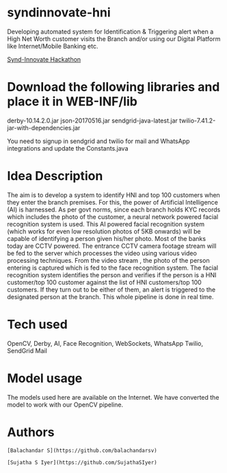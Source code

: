 # syndinnovate-hni
Developing automated system for Identification &amp; Triggering alert when a High Net Worth customer visits the Branch and/or using our Digital Platform like Internet/Mobile Banking etc.

[Synd-Innovate Hackathon](https://www.hackerearth.com/challenges/hackathon/synd-innovate/)


# Download the following libraries and place it in WEB-INF/lib

derby-10.14.2.0.jar
json-20170516.jar
sendgrid-java-latest.jar
twilio-7.41.2-jar-with-dependencies.jar

You need to signup in sendgrid and twilio for mail and WhatsApp integrations and update the Constants.java 


# Idea Description 

The aim is to develop a system to identify HNI and top 100 customers when they enter the branch premises. For this, the power of Artificial Intelligence (AI) is harnessed. As per govt norms, since each branch holds KYC records which includes the photo of the customer, a neural network powered facial recognition system is used. This AI powered facial recognition system (which works for even low resolution photos of 5KB onwards) will be capable of identifying a person given his/her photo. Most of the banks today are CCTV powered. The entrance CCTV camera footage stream will be fed to the server which processes the video using various video processing techniques. From the video stream , the photo of the person entering is captured which is fed to the face recognition system. The facial recognition system identifies the person and verifies if the person is a HNI customer/top 100 customer against the list of HNI customers/top 100 customers. If they turn out to be either of them, an alert is triggered to the designated person at the branch. This whole pipeline is done in real time.


# Tech used

OpenCV, Derby, AI, Face Recognition, WebSockets, WhatsApp Twilio, SendGrid Mail


# Model usage

The models used here are available on the Internet. We have converted the model to work with our OpenCV pipeline.

# Authors
	
	[Balachandar S](https://github.com/balachandarsv)

	[Sujatha S Iyer](https://github.com/SujathaSIyer)






